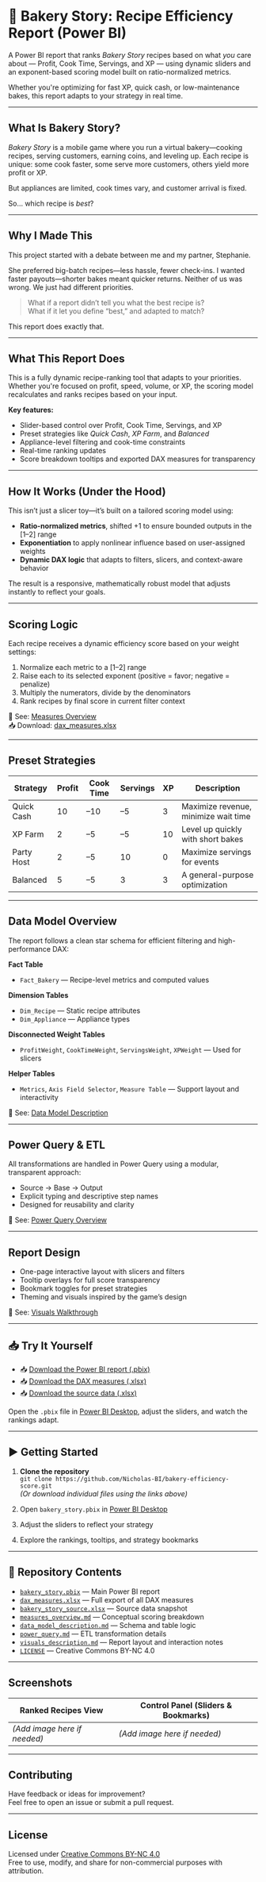 # 🍰 Bakery Story: Recipe Efficiency Report (Power BI)

A Power BI report that ranks *Bakery Story* recipes based on what *you* care about — Profit, Cook Time, Servings, and XP — using dynamic sliders and an exponent-based scoring model built on ratio-normalized metrics.

Whether you're optimizing for fast XP, quick cash, or low-maintenance bakes, this report adapts to your strategy in real time.

---

## What Is Bakery Story?

*Bakery Story* is a mobile game where you run a virtual bakery—cooking recipes, serving customers, earning coins, and leveling up. Each recipe is unique: some cook faster, some serve more customers, others yield more profit or XP.

But appliances are limited, cook times vary, and customer arrival is fixed.

So… which recipe is *best*?

---

## Why I Made This

This project started with a debate between me and my partner, Stephanie.

She preferred big-batch recipes—less hassle, fewer check-ins. I wanted faster payouts—shorter bakes meant quicker returns. Neither of us was wrong. We just had different priorities.

> What if a report didn’t tell you what the best recipe is?  
> What if it let you define “best,” and adapted to match?

This report does exactly that.

---

## What This Report Does

This is a fully dynamic recipe-ranking tool that adapts to your priorities. Whether you're focused on profit, speed, volume, or XP, the scoring model recalculates and ranks recipes based on your input.

**Key features:**
- Slider-based control over Profit, Cook Time, Servings, and XP  
- Preset strategies like *Quick Cash*, *XP Farm*, and *Balanced*  
- Appliance-level filtering and cook-time constraints  
- Real-time ranking updates  
- Score breakdown tooltips and exported DAX measures for transparency

---

## How It Works (Under the Hood)

This isn’t just a slicer toy—it’s built on a tailored scoring model using:

- **Ratio-normalized metrics**, shifted +1 to ensure bounded outputs in the [1–2] range  
- **Exponentiation** to apply nonlinear influence based on user-assigned weights  
- **Dynamic DAX logic** that adapts to filters, slicers, and context-aware behavior

The result is a responsive, mathematically robust model that adjusts instantly to reflect your goals.

---

## Scoring Logic

Each recipe receives a dynamic efficiency score based on your weight settings:

1. Normalize each metric to a [1–2] range  
2. Raise each to its selected exponent (positive = favor; negative = penalize)  
3. Multiply the numerators, divide by the denominators  
4. Rank recipes by final score in current filter context

📄 See: [Measures Overview](./docs/measures_overview.md)  
📥 Download: [dax_measures.xlsx](https://raw.githubusercontent.com/Nicholas-BI/bakery-efficiency-score/main/docs/dax_measures.xlsx)

---

## Preset Strategies

| Strategy     | Profit | Cook Time | Servings | XP | Description                          |
|--------------|--------|-----------|----------|----|--------------------------------------|
| Quick Cash   | 10     | –10       | –5       | 3  | Maximize revenue, minimize wait time |
| XP Farm      | 2      | –5        | –5       | 10 | Level up quickly with short bakes    |
| Party Host   | 2      | –5        | 10       | 0  | Maximize servings for events         |
| Balanced     | 5      | –5        | 3        | 3  | A general-purpose optimization        |

---

## Data Model Overview

The report follows a clean star schema for efficient filtering and high-performance DAX:

**Fact Table**  
- `Fact_Bakery` — Recipe-level metrics and computed values

**Dimension Tables**  
- `Dim_Recipe` — Static recipe attributes  
- `Dim_Appliance` — Appliance types

**Disconnected Weight Tables**  
- `ProfitWeight`, `CookTimeWeight`, `ServingsWeight`, `XPWeight` — Used for slicers

**Helper Tables**  
- `Metrics`, `Axis Field Selector`, `Measure Table` — Support layout and interactivity

📄 See: [Data Model Description](./docs/data_model_description.md)

---

## Power Query & ETL

All transformations are handled in Power Query using a modular, transparent approach:

- Source → Base → Output  
- Explicit typing and descriptive step names  
- Designed for reusability and clarity

📄 See: [Power Query Overview](./docs/power_query.md)

---

## Report Design

- One-page interactive layout with slicers and filters  
- Tooltip overlays for full score transparency  
- Bookmark toggles for preset strategies  
- Theming and visuals inspired by the game’s design

📄 See: [Visuals Walkthrough](./docs/visuals_description.md)

---

## 📥 Try It Yourself

- 📥 [Download the Power BI report (.pbix)](https://raw.githubusercontent.com/Nicholas-BI/bakery-efficiency-score/main/docs/bakery_story.pbix)  
- 📥 [Download the DAX measures (.xlsx)](https://raw.githubusercontent.com/Nicholas-BI/bakery-efficiency-score/main/docs/dax_measures.xlsx)  
- 📥 [Download the source data (.xlsx)](https://raw.githubusercontent.com/Nicholas-BI/bakery-efficiency-score/main/docs/bakery_story_source.xlsx)

Open the `.pbix` file in [Power BI Desktop](https://powerbi.microsoft.com/desktop), adjust the sliders, and watch the rankings adapt.

---

## ▶️ Getting Started

1. **Clone the repository**  
   `git clone https://github.com/Nicholas-BI/bakery-efficiency-score.git`  
   *(Or download individual files using the links above)*

2. Open `bakery_story.pbix` in [Power BI Desktop](https://powerbi.microsoft.com/desktop)  
3. Adjust the sliders to reflect your strategy  
4. Explore the rankings, tooltips, and strategy bookmarks

---

## 📁 Repository Contents

- [`bakery_story.pbix`](./docs/bakery_story.pbix) — Main Power BI report  
- [`dax_measures.xlsx`](./docs/dax_measures.xlsx) — Full export of all DAX measures  
- [`bakery_story_source.xlsx`](./docs/bakery_story_source.xlsx) — Source data snapshot  
- [`measures_overview.md`](./docs/measures_overview.md) — Conceptual scoring breakdown  
- [`data_model_description.md`](./docs/data_model_description.md) — Schema and table logic  
- [`power_query.md`](./docs/power_query.md) — ETL transformation details  
- [`visuals_description.md`](./docs/visuals_description.md) — Report layout and interaction notes  
- [`LICENSE`](./LICENSE) — Creative Commons BY-NC 4.0

---

## Screenshots

| Ranked Recipes View                             | Control Panel (Sliders & Bookmarks)           |
|--------------------------------------------------|------------------------------------------------|
| *(Add image here if needed)*                     | *(Add image here if needed)*                  |

---

## Contributing

Have feedback or ideas for improvement?  
Feel free to open an issue or submit a pull request.

---

## License

Licensed under [Creative Commons BY-NC 4.0](./LICENSE)  
Free to use, modify, and share for non-commercial purposes with attribution.
